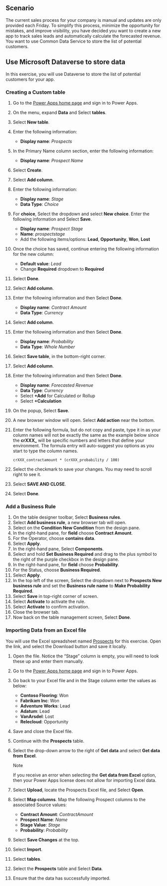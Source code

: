 ## Scenario

The current sales process for your company is manual and updates are only provided
each Friday. To simplify this process, minimize the opportunity for mistakes, and 
improve visibility, you have decided you want to create a new app to track sales 
leads and automatically calculate the forecasted revenue. You want to use Common 
Data Service to store the list of potential customers. 

## Use Microsoft Dataverse to store data

In this exercise, you will use Dataverse to store the list of potential 
customers for your app. 

### Creating a Custom table

1. Go to the [Power Apps home page](https://powerapps.microsoft.com/?azure-portal=true) and sign in to Power Apps.
1. On the menu, expand **Data** and Select **tables**.
1. Select **New table**.
1. Enter the following information:
	- **Display name**: *Prospects*
1. In the Primary Name column section, enter the following information:
	- **Display name**: *Prospect Name*
1. Select **Create**.
1. Select **Add column**.
1. Enter the following information:
	- **Display name**: *Stage*
	- **Data Type**: *Choice*
1. For **choice**, Select the dropdown and select **New choice**. Enter the following information and Select **Save**.
	- **Display name**: *Prospect Stage*
	- **Name**: *prospectstage*
	- Add the following items/options: **Lead**, **Opportunity**, **Won**, **Lost**		
1. Once the choice has saved, continue entering the following information for the new column:
	- **Default value**: *Lead*
	- Change **Required** dropdown to **Required**
1. Select **Done**.
1. Select **Add column**.
1. Enter the following information and then Select **Done**.
	- **Display name**: *Contract Amount*
	- **Data Type**: *Currency*
1. Select **Add column**.
1. Enter the following information and then Select **Done**.
	- **Display name**: *Probability*
	- **Data Type**: *Whole Number*
1. Select **Save table**, in the bottom-right corner.
1. Select **Add column**.
1. Enter the following information and then Select **Done**.
	- **Display name**: *Forecasted Revenue*
	- **Data Type**: *Currency*
	- Select **+Add** for Calculated or Rollup
	- Select **+Calculation**
1. On the popup, Select **Save**.
1. A new browser window will open. Select **Add action** near the bottom.
1. Enter the following formula, but do not copy and paste, type it in as your column names will not be exactly the same as the example below since the **crXXX_** will be specific numbers and letters that define your environment. The formula entry will auto-suggest you options as you start to type the column names.

	```crXXX_contractamount * (crXXX_probability / 100)```
1. Select the checkmark to save your changes. You may need to scroll right to see it.
1. Select **SAVE AND CLOSE**.
1. Select **Done**.

### Add a Business Rule

1.	On the table designer toolbar, Select **Business rules**.
1.	Select **Add business rule**, a new browser tab will open.
1.	Select on the **Condition New Condition** from the design pane.
1.	In the right-hand pane, for **field** choose **Contract Amount**.
1.	For the Operator, choose **contains data**.
1.	Select **Apply**.
1.	In the right-hand pane, Select **Components**.
1.	Select and hold **Set Business Required** and drag to the plus symbol to the right of the purple checkbox in the design pane.
1.	In the right-hand pane, for **field** choose **Probability**.
1.	For the Status, choose **Business Required**.
1.	Select **Apply**.
1.	In the top left of the screen, Select the dropdown next to **Prospects New business rule** and set the **Business rule name** to **Make Probability Required**.
1.	Select **Save** in top-right corner of screen.
1.	Select **Activate** to activate the rule.
1.	Select **Activate** to confirm activation.
1.	Close the browser tab.
1.	Now back on the table management screen, Select **Done**.

### Importing Data from an Excel file

You will use the Excel spreadsheet named [Prospects](https://github.com/MicrosoftDocs/mslearn-developer-tools-power-platform/blob/master/power-apps/Prospects.zip/?azure-portal=true) for this
exercise. Open the link, and select the Download button and save it locally. 

1. Open the file. Notice the “Stage” column is empty, you will need to look these up and enter them manually. 
1. Go to the [Power Apps home page](https://powerapps.microsoft.com/?azure-portal=true) and sign in to Power Apps.
1. Go back to your Excel file and in the Stage column enter the values as below:
	- **Contoso Flooring**: Won
	- **Fabrikam Inc**:  Won
	- **Adventure Works**: Lead
	- **Adatum**: Lead
	- **VanArsdel**: Lost
	- **Relecloud**: Opportunity
1. Save and close the Excel file.
1. Continue with the **Prospects** table.
1. Select the drop-down arrow to the right of **Get data** and select **Get data from Excel**.
   
   > [!NOTE]
   > If you receive an error when selecting the **Get data from Excel** option, then your Power Apps license does not allow for importing Excel data. 
1. Select **Upload**, locate the Prospects Excel file, and Select **Open**.
1. Select **Map columns**.  Map the following Prospect columns to the associated Source values:
	- **Contract Amount**: *ContractAmount*
	- **Prospect Name**: *Name*
	- **Stage Value**: *Stage*
	- **Probability**: *Probability*
1. Select **Save Changes** at the top.
1. Select **Import**.
1. Select **tables**.
1. Select the **Prospects** table and Select **Data**.
1. Ensure that the data has successfully imported.
